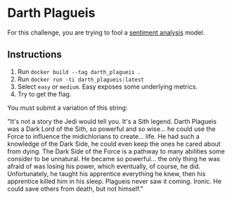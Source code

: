 # Darth Plagueis

For this challenge, you are trying to fool a [sentiment analysis](https://en.wikipedia.org/wiki/Sentiment_analysis) model. 

## Instructions
1. Run `docker build --tag darth_plagueis .`
2. Run `docker run -ti darth_plagueis:latest`
3. Select `easy` or `medium`. Easy exposes some underlying metrics.
4. Try to get the flag.

You must submit a variation of this string:

"It's not a story the Jedi would tell you. It's a Sith legend. Darth Plagueis was a Dark Lord of the Sith, so powerful and so wise... he could use the Force to influence the midichlorians to create... life. He had such a knowledge of the Dark Side, he could even keep the ones he cared about from dying. The Dark Side of the Force is a pathway to many abilities some consider to be unnatural. He became so powerful... the only thing he was afraid of was losing his power, which eventually, of course, he did. Unfortunately, he taught his apprentice everything he knew, then his apprentice killed him in his sleep. Plagueis never saw it coming. Ironic. He could save others from death, but not himself."

